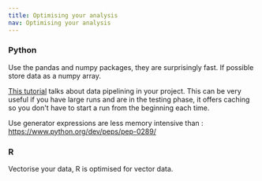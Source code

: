 ```yaml
---
title: Optimising your analysis
nav: Optimising your analysis
---
```




### Python
Use the pandas and numpy packages, they are surprisingly fast. If possible store data as a numpy array.

<a href="https://blog.dominodatalab.com/multicore-data-science-r-python/" target="_blank">This tutorial</a> talks about data pipelining in your project. This can be very useful if you have large runs and are in the testing phase, it offers caching so you don't have to start a run from the beginning each time.

Use generator expressions are less memory intensive than : https://www.python.org/dev/peps/pep-0289/

### R
Vectorise your data, R is optimised for vector data.